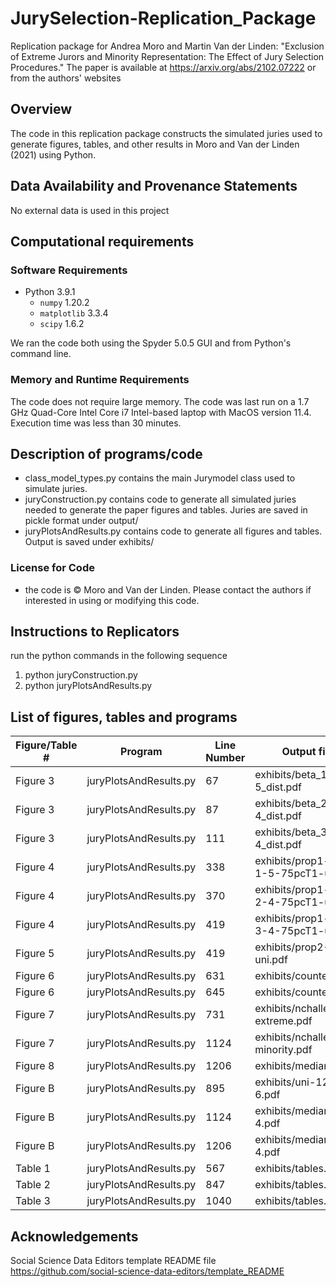 # JurySelection-Replication_Package

Replication package for Andrea Moro and Martin Van der Linden: "Exclusion of Extreme Jurors and Minority Representation: The Effect of Jury Selection Procedures." The paper is available at https://arxiv.org/abs/2102.07222 or from the authors' websites

Overview
--------

The code in this replication package constructs the simulated juries used to generate figures, tables, and other results in Moro and Van der Linden (2021) using Python.

Data Availability and Provenance Statements
----------------------------

No external data is used in this project

Computational requirements
---------------------------

### Software Requirements

- Python 3.9.1
  - `numpy` 1.20.2
  - `matplotlib` 3.3.4
  - `scipy` 1.6.2

We ran the code both using the Spyder 5.0.5 GUI and from Python's command line.

### Memory and Runtime Requirements

The code does not require large memory. The code was last run on a 1.7 GHz Quad-Core Intel Core i7 Intel-based laptop with MacOS version 11.4. Execution time was less than 30 minutes.

Description of programs/code
----------------------------

- class_model_types.py contains the main Jurymodel class used to simulate juries.
- juryConstruction.py contains code to generate all simulated juries needed to generate the paper figures and tables. Juries are saved in pickle format under output/
- juryPlotsAndResults.py contains code to generate all figures and tables. Output is saved under exhibits/

### License for Code

- the code is © Moro and Van der Linden. Please contact the authors if interested in using or modifying this code.

Instructions to Replicators
---------------------------
run the python commands in the following sequence

1) python juryConstruction.py
2) python juryPlotsAndResults.py

List of figures, tables and programs
---------------------------

| Figure/Table #    | Program                  | Line Number | Output file
|-------------------|--------------------------|-------------|---------------------------------------|
| Figure 3          | juryPlotsAndResults.py   | 67          |exhibits/beta_1-5_dist.pdf
| Figure 3          | juryPlotsAndResults.py   | 87          |exhibits/beta_2-4_dist.pdf
| Figure 3          | juryPlotsAndResults.py   | 111         |exhibits/beta_3-4_dist.pdf
| Figure 4          | juryPlotsAndResults.py   | 338         |exhibits/prop1-beta-1-5-75pcT1-ul.pdf
| Figure 4          | juryPlotsAndResults.py   | 370         |exhibits/prop1-beta-2-4-75pcT1-ul.pdf
| Figure 4          | juryPlotsAndResults.py   | 419         |exhibits/prop1-beta-3-4-75pcT1-ul.pdf
| Figure 5          | juryPlotsAndResults.py   | 419         |exhibits/prop2-uni.pdf
| Figure 6          | juryPlotsAndResults.py   | 631         |exhibits/counter.pdf
| Figure 6          | juryPlotsAndResults.py   | 645         |exhibits/counter_b.pdf
| Figure 7          | juryPlotsAndResults.py   | 731         |exhibits/nchallenges-extreme.pdf
| Figure 7          | juryPlotsAndResults.py   | 1124        |exhibits/nchallenges-minority.pdf
| Figure  8         | juryPlotsAndResults.py   | 1206        |exhibits/median.pdf
| Figure  B         | juryPlotsAndResults.py   | 895         |exhibits/uni-12-6-6.pdf
| Figure  B         | juryPlotsAndResults.py   | 1124        |exhibits/median-2-4.pdf
| Figure  B         | juryPlotsAndResults.py   | 1206        |exhibits/median-3-4.pdf
| Table 1           | juryPlotsAndResults.py   | 567         |exhibits/tables.tex
| Table 2           | juryPlotsAndResults.py   | 847         |exhibits/tables.tex
| Table 3           | juryPlotsAndResults.py   | 1040        |exhibits/tables.tex

## Acknowledgements
Social Science Data Editors template README file https://github.com/social-science-data-editors/template_README
